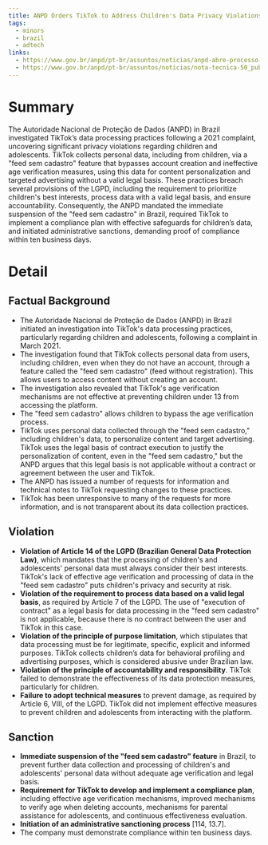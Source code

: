 ```yaml
---
title: ANPD Orders TikTok to Address Children's Data Privacy Violations in Brazil
tags:
  - minors
  - brazil
  - adtech
links:
  - https://www.gov.br/anpd/pt-br/assuntos/noticias/anpd-abre-processo-sancionador-e-emite-determinacoes-ao-tiktok
  - https://www.gov.br/anpd/pt-br/assuntos/noticias/nota-tecnica-50_pub_0153891.pdf
---
```

# Summary

The Autoridade Nacional de Proteção de Dados (ANPD) in Brazil investigated TikTok’s data processing practices following a 2021 complaint, uncovering significant privacy violations regarding children and adolescents. TikTok collects personal data, including from children, via a "feed sem cadastro" feature that bypasses account creation and ineffective age verification measures, using this data for content personalization and targeted advertising without a valid legal basis. These practices breach several provisions of the LGPD, including the requirement to prioritize children's best interests, process data with a valid legal basis, and ensure accountability. Consequently, the ANPD mandated the immediate suspension of the "feed sem cadastro" in Brazil, required TikTok to implement a compliance plan with effective safeguards for children’s data, and initiated administrative sanctions, demanding proof of compliance within ten business days.
# Detail
## Factual Background

- The Autoridade Nacional de Proteção de Dados (ANPD) in Brazil initiated an investigation into TikTok's data processing practices, particularly regarding children and adolescents, following a complaint in March 2021.
- The investigation found that TikTok collects personal data from users, including children, even when they do not have an account, through a feature called the "feed sem cadastro" (feed without registration). This allows users to access content without creating an account.
- The investigation also revealed that TikTok's age verification mechanisms are not effective at preventing children under 13 from accessing the platform.
- The "feed sem cadastro" allows children to bypass the age verification process.
- TikTok uses personal data collected through the "feed sem cadastro," including children's data, to personalize content and target advertising. TikTok uses the legal basis of contract execution to justify the personalization of content, even in the "feed sem cadastro," but the ANPD argues that this legal basis is not applicable without a contract or agreement between the user and TikTok.
- The ANPD has issued a number of requests for information and technical notes to TikTok requesting changes to these practices.
- TikTok has been unresponsive to many of the requests for more information, and is not transparent about its data collection practices.

## Violation

- **Violation of Article 14 of the LGPD (Brazilian General Data Protection Law)**, which mandates that the processing of children's and adolescents' personal data must always consider their best interests. TikTok's lack of effective age verification and processing of data in the "feed sem cadastro" puts children's privacy and security at risk.
- **Violation of the requirement to process data based on a valid legal basis**, as required by Article 7 of the LGPD. The use of "execution of contract" as a legal basis for data processing in the "feed sem cadastro" is not applicable, because there is no contract between the user and TikTok in this case.
- **Violation of the principle of purpose limitation**, which stipulates that data processing must be for legitimate, specific, explicit and informed purposes. TikTok collects children’s data for behavioral profiling and advertising purposes, which is considered abusive under Brazilian law.
- **Violation of the principle of accountability and responsibility**. TikTok failed to demonstrate the effectiveness of its data protection measures, particularly for children.
- **Failure to adopt technical measures** to prevent damage, as required by Article 6, VIII, of the LGPD. TikTok did not implement effective measures to prevent children and adolescents from interacting with the platform.

## Sanction

- **Immediate suspension of the "feed sem cadastro" feature** in Brazil, to prevent further data collection and processing of children's and adolescents' personal data without adequate age verification and legal basis.
- **Requirement for TikTok to develop and implement a compliance plan**, including effective age verification mechanisms, improved mechanisms to verify age when deleting accounts, mechanisms for parental assistance for adolescents, and continuous effectiveness evaluation.
- **Initiation of an administrative sanctioning process** [114, 13.7].
- The company must demonstrate compliance within ten business days.